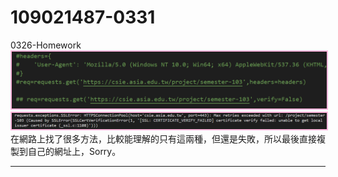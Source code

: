 # 109021487-0331
0326-Homework
<img src="imgs/../img/img1.png" style="border:2px solid #ffB7DD">
<img src="imgs/../img/img2.png" style="border:2px solid #ffB7DD">
在網路上找了很多方法，比較能理解的只有這兩種，但還是失敗，所以最後直接複製到自己的網址上，Sorry。
***
